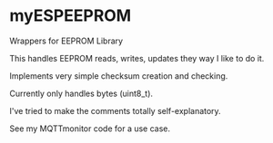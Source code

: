 # myESPEEPROM
Wrappers for EEPROM Library

This handles EEPROM reads, writes, updates they way I like to do it.

Implements very simple checksum creation and checking.

Currently only handles bytes (uint8_t).

I've tried to make the comments totally self-explanatory.

See my MQTTmonitor code for a use case.
